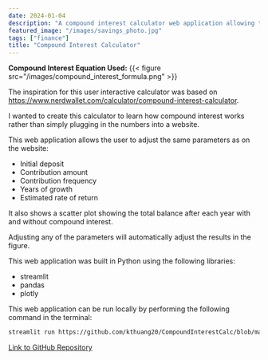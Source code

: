 ```yaml
---
date: 2024-01-04
description: "A compound interest calculator web application allowing the user to understand how their savings and investment account balances can grow with the magic of compound interest. This web application can be locally deployable using Streamlit."
featured_image: "/images/savings_photo.jpg"
tags: ["finance"]
title: "Compound Interest Calculator"
---
```


**Compound Interest Equation Used:**
{{< figure src="/images/compound_interest_formula.png" >}}

The inspiration for this user interactive calculator was based on https://www.nerdwallet.com/calculator/compound-interest-calculator.

I wanted to create this calculator to learn how compound interest works rather than simply plugging in the numbers into a website.

This web application allows the user to adjust the same parameters as on the website:
* Initial deposit
* Contribution amount
* Contribution frequency
* Years of growth
* Estimated rate of return

It also shows a scatter plot showing the total balance after each year with and without compound interest.

Adjusting any of the parameters will automatically adjust the results in the figure.

This web application was built in Python using the following libraries:
* streamlit
* pandas
* plotly

This web application can be run locally by performing the following command in the terminal:
``` bash
streamlit run https://github.com/kthuang20/CompoundInterestCalc/blob/master/interest_calc.py
```

[Link to GitHub Repository](https://github.com/kthuang20/CompoundInterestCalc)
